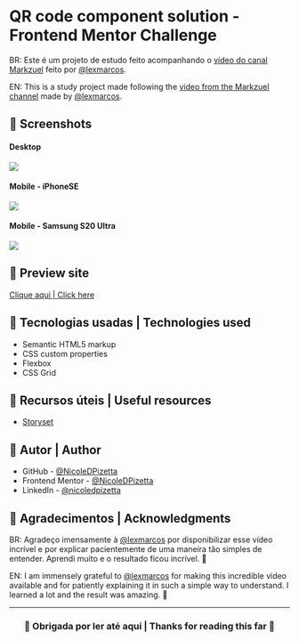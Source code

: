 # QR code component solution - Frontend Mentor Challenge

BR: Este é um projeto de estudo feito acompanhando o [vídeo do canal Markzuel](https://youtu.be/69-WfrVBli8) feito por [@lexmarcos](https://github.com/lexmarcos).

EN: This is a study project made following the [video from the Markzuel channel](https://youtu.be/69-WfrVBli8) made by [@lexmarcos](https://github.com/lexmarcos).

## 🧶 Screenshots
#### Desktop 
![](./screenshots/desktop.png) 

#### Mobile - iPhoneSE
![](./screenshots/mobile-iPhoneSE.png) 

#### Mobile - Samsung S20 Ultra
![](./screenshots/mobile-SamsungS20Ultra.png)

## 🧶 Preview site
[Clique aqui | Click here](https://nicoledpizetta.github.io/qr-code-component-FrontendMentor-challenge/)

## 🧶 Tecnologias usadas | Technologies used
- Semantic HTML5 markup
- CSS custom properties
- Flexbox
- CSS Grid

## 🧶 Recursos úteis | Useful resources
- [Storyset](https://storyset.com/)


## 🧶 Autor | Author
- GitHub - [@NicoleDPizetta](https://github.com/NicoleDPizetta)
- Frontend Mentor - [@NicoleDPizetta](https://www.frontendmentor.io/profile/NicoleDPizetta)
- LinkedIn - [@nicoledpizetta](https://www.linkedin.com/in/nicoledpizetta/)

## 🧶 Agradecimentos | Acknowledgments
BR: Agradeço imensamente à [@lexmarcos](https://github.com/lexmarcos) por disponibilizar esse vídeo incrível e por explicar pacientemente de uma maneira tão simples de entender. Aprendi muito e o resultado ficou incrível. 🥰

EN: I am immensely grateful to [@lexmarcos](https://github.com/lexmarcos) for making this incredible video available and for patiently explaining it in such a simple way to understand. I learned a lot and the result was amazing. 🥰


---------------


### <p align="center">💖 Obrigada por ler até aqui | Thanks for reading this far 💖</p> 